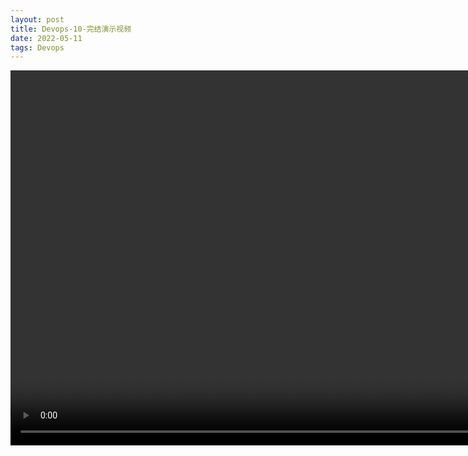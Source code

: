 ```yaml
---
layout: post
title: Devops-10-完结演示视频
date: 2022-05-11
tags: Devops
---
```

<video width="1200" height="600" controls>
    <source src="https://blog.linuxtian.top/data/devops%E5%AE%8C%E7%BB%93%E6%BC%94%E7%A4%BA%E8%A7%86%E9%A2%91.mp4" type="video/mp4">
</video>
